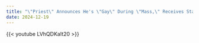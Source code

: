 ```yaml
---
title: "\"Priest\" Announces He's \"Gay\" During \"Mass,\" Receives Standing Ovation"
date: 2024-12-19
---
```


{{< youtube LVhQDKaIt20 >}}
